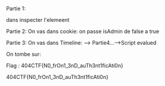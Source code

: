 
Partie 1:
<script>
  // Système d'authentification
  function auth() {
    if (
      document.getElementById("username").value === "admin" &&
      document.getElementById("password").value === "h5cf8gf2s5q7d"
    ) {
      window.location.href = "/fable/partie-2-cookie";
    }
  }
</script>
dans inspecter l'elemeent

Partie 2:
On vas dans cookie: on passe isAdmin de false a true

Partie 3:
On vas dans Timeline:
--> Partie4...-->Script evalued

On tombe sur:
<div>Flag : 404CTF{N0_frOn1_3nD_auTh3nt1ficAti0n}</div>
<script>
  const queryString = window.location.search;
  const urlParams = new URLSearchParams(queryString);
  if (urlParams.has("username") && urlParams.has("password")) {
    const username = urlParams.get("username");
    const password = urlParams.get("password");
    if (!(username === "admin" && password === "Fbqh96BthQ")) {
      document.location = "/fable/partie-3-redirect";
    }
  } else {
    document.location = "/fable/partie-3-redirect";
  }
</script>






404CTF{N0_frOn1_3nD_auTh3nt1ficAti0n}
